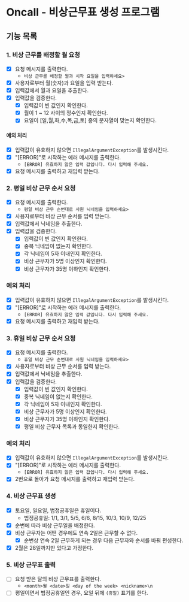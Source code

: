 # Oncall - 비상근무표 생성 프로그램

## 기능 목록
### 1. 비상 근무를 배정할 월 요청
- [x] 요청 메시지를 출력한다.
  - `비상 근무를 배정할 월과 시작 요일을 입력하세요> `
- [x] 사용자로부터 월(숫자)과 요일을 입력 받는다.
- [x] 입력값에서 월과 요일을 추출한다.
- [x] 입력값을 검증한다.
  - [x] 입력값이 빈 값인지 확인한다.
  - [x] 월이 1 ~ 12 사이의 정수인지 확인한다.
  - [x] 요일이 [일,월,화,수,목,금,토] 중의 문자열이 맞는지 확인한다.
#### 예외 처리
- [x] 입력값이 유효하지 않으면 `IllegalArgumentException`를 발생시킨다.
- [x] "[ERROR]"로 시작하는 에러 메시지를 출력한다.
  - `[ERROR] 유효하지 않은 입력 값입니다. 다시 입력해 주세요.`
- [x] 요청 메시지를 출력하고 재입력 받는다.

### 2. 평일 비상 근무 순서 요청
- [x] 요청 메시지를 출력한다.
  - `평일 비상 근무 순번대로 사원 닉네임을 입력하세요> `
- [x] 사용자로부터 비상 근무 순서를 입력 받는다.
- [x] 입력값에서 닉네임을 추출한다.
- [x] 입력값을 검증한다.
  - [x] 입력값이 빈 값인지 확인한다.
  - [x] 중복 닉네임이 없는지 확인한다.
  - [x] 각 닉네임이 5자 이내인지 확인한다.
  - [x] 비상 근무자가 5명 이상인지 확인한다.
  - [x] 비상 근무자가 35명 이하인지 확인한다.
### 예외 처리
- [x] 입력값이 유효하지 않으면 `IllegalArgumentException`를 발생시킨다.
- [x] "[ERROR]"로 시작하는 에러 메시지를 출력한다.
  - `[ERROR] 유효하지 않은 입력 값입니다. 다시 입력해 주세요.`
- [x] 요청 메시지를 출력하고 재입력 받는다.

### 3. 휴일 비상 근무 순서 요청
- [x] 요청 메시지를 출력한다.
  - `휴일 비상 근무 순번대로 사원 닉네임을 입력하세요> `
- [x] 사용자로부터 비상 근무 순서를 입력 받는다.
- [x] 입력값에서 닉네임을 추출한다.
- [x] 입력값을 검증한다.
  - [x] 입력값이 빈 값인지 확인한다.
  - [x] 중복 닉네임이 없는지 확인한다.
  - [x] 각 닉네임이 5자 이내인지 확인한다.
  - [x] 비상 근무자가 5명 이상인지 확인한다.
  - [x] 비상 근무자가 35명 이하인지 확인한다.
  - [x] 평일 비상 근무자 목록과 동일한지 확인한다.
### 예외 처리
- [x] 입력값이 유효하지 않으면 `IllegalArgumentException`를 발생시킨다.
- [x] "[ERROR]"로 시작하는 에러 메시지를 출력한다.
  - `[ERROR] 유효하지 않은 입력 값입니다. 다시 입력해 주세요.`
- [x] 2번으로 돌아가 요청 메시지를 출력하고 재입력 받는다.

### 4. 비상 근무표 생성
- [x] 토요일, 일요일, 법정공휴일은 휴일이다.
  - 법정공휴일: 1/1, 3/1, 5/5, 6/6, 8/15, 10/3, 10/9, 12/25
- [x] 순번에 따라 비상 근무일을 배정한다.
- [x] 비상 근무자는 어떤 경우에도 연속 2일은 근무할 수 없다.
  - [x] 순번상 연속 2일 근무하게 되는 경우 다음 근무자와 순서를 바꿔 편성한다.
- [x] 2월은 28일까지만 있다고 가정한다.

### 5. 비상 근무표 출력
- [ ] 요청 받은 달의 비상 근무표를 출력한다.
  - `<month>월 <date>일 <day of the week> <nickname>\n`
- [ ] 평일이면서 법정공휴일인 경우, 요일 뒤에 `(휴일)` 표기를 한다. 